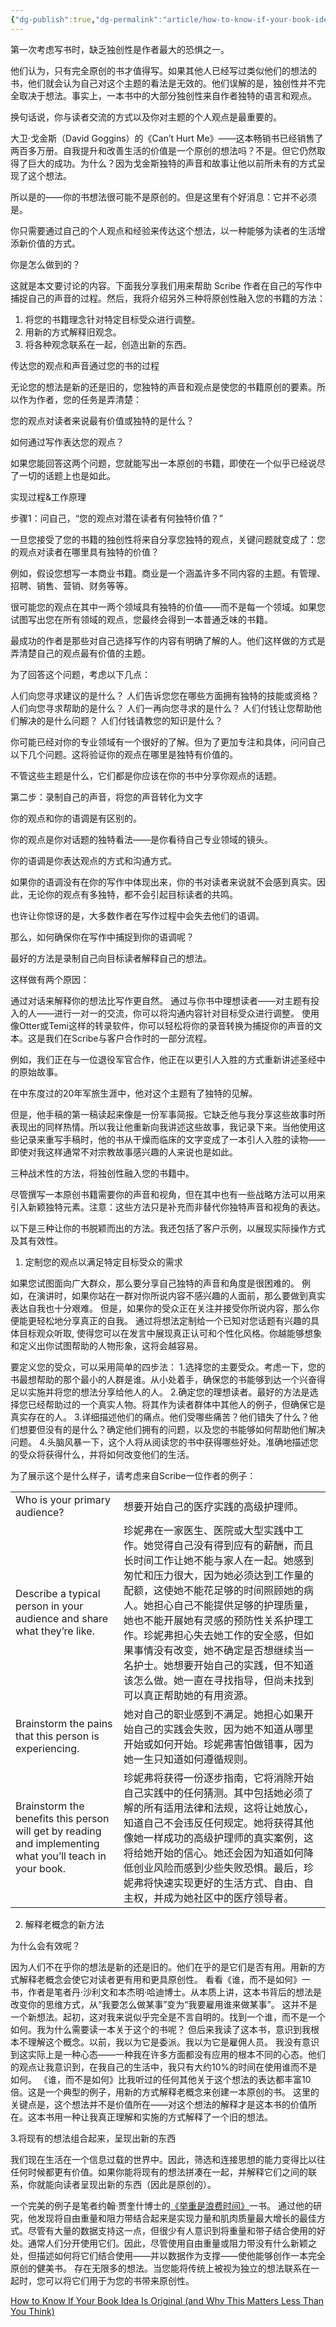 ```yaml
---
{"dg-publish":true,"dg-permalink":"article/how-to-know-if-your-book-idea-is-original","permalink":"/article/how-to-know-if-your-book-idea-is-original/","metatags":{"description":"如何知道书籍创意是否原创以及为什么原创性没你想象的重要","og:site_name":"DavonOs","og:title":"如何知道书籍创意是否原创","og:type":"article","og:url":"https://zuji.eu.org/article/how-to-know-if-your-book-idea-is-original","og:image":null,"og:image:width":"200","og:image:alt":"articlecover","og:locale":"zh_cn"},"created":"2024-12-06T12:36:15.627+08:00","updated":"2025-07-17T08:33:13.445+08:00"}
---
```



第一次考虑写书时，缺乏独创性是作者最大的恐惧之一。

他们认为，只有完全原创的书才值得写。如果其他人已经写过类似他们的想法的书，他们就会认为自己对这个主题的看法是无效的。他们误解的是，独创性并不完全取决于想法。事实上，一本书中的大部分独创性来自作者独特的语言和观点。

换句话说，你与读者交流的方式以及你对主题的个人观点是最重要的。

大卫·戈金斯（David Goggins）的《Can’t Hurt Me》——这本畅销书已经销售了两百多万册。自我提升和改善生活的价值是一个原创的想法吗？不是。但它仍然取得了巨大的成功。为什么？因为戈金斯独特的声音和故事让他以前所未有的方式呈现了这个想法。

所以是的——你的书想法很可能不是原创的。但是这里有个好消息：它并不必须是。

你只需要通过自己的个人观点和经验来传达这个想法，以一种能够为读者的生活增添新价值的方式。

你是怎么做到的？

这就是本文要讨论的内容。下面我分享我们用来帮助 Scribe 作者在自己的写作中捕捉自己的声音的过程。然后，我将介绍另外三种将原创性融入您的书籍的方法：

1. 将您的书籍理念针对特定目标受众进行调整。
2. 用新的方式解释旧观念。
3. 将各种观念联系在一起，创造出新的东西。

传达您的观点和声音通过您的书的过程

无论您的想法是新的还是旧的，您独特的声音和观点是使您的书籍原创的要素。所以作为作者，您的任务是弄清楚：

您的观点对读者来说最有价值或独特的是什么？

如何通过写作表达您的观点？

如果您能回答这两个问题，您就能写出一本原创的书籍，即使在一个似乎已经说尽了一切的话题上也是如此。

实现过程&工作原理

步骤1：问自己，“您的观点对潜在读者有何独特价值？”

一旦您接受了您的书籍的独创性将来自分享您独特的观点，关键问题就变成了：您的观点对读者在哪里具有独特的价值？

例如，假设您想写一本商业书籍。商业是一个涵盖许多不同内容的主题。有管理、招聘、销售、营销、财务等等。

很可能您的观点在其中一两个领域具有独特的价值——而不是每一个领域。如果您试图写出您在所有领域的观点，您最终会得到一本普通乏味的书籍。

最成功的作者是那些对自己选择写作的内容有明确了解的人。他们这样做的方式是弄清楚自己的观点最有价值的主题。

为了回答这个问题，考虑以下几点：

人们向您寻求建议的是什么？ 人们告诉您您在哪些方面拥有独特的技能或资格？ 人们向您寻求帮助的是什么？ 人们一再向您寻求的是什么？ 人们付钱让您帮助他们解决的是什么问题？ 人们付钱请教您的知识是什么？

你可能已经对你的专业领域有一个很好的了解。但为了更加专注和具体，问问自己以下几个问题。这将验证你的观点在哪里是独特有价值的。

不管这些主题是什么，它们都是你应该在你的书中分享你观点的话题。

第二步：录制自己的声音，将您的声音转化为文字

你的观点和你的语调是有区别的。

你的观点是你对话题的独特看法——是你看待自己专业领域的镜头。

你的语调是你表达观点的方式和沟通方式。

如果你的语调没有在你的写作中体现出来，你的书对读者来说就不会感到真实。因此，无论你的观点有多独特，都不会引起目标读者的共鸣。

也许让你惊讶的是，大多数作者在写作过程中会失去他们的语调。

那么，如何确保你在写作中捕捉到你的语调呢？

最好的方法是录制自己向目标读者解释自己的想法。

这样做有两个原因：

通过对话来解释你的想法比写作更自然。 通过与你书中理想读者——对主题有投入的人——进行一对一的交流，你可以将沟通内容针对目标受众进行调整。 使用像Otter或Temi这样的转录软件，你可以轻松将你的录音转换为捕捉你的声音的文本。这是我们在Scribe与客户合作时的一部分流程。

例如，我们正在与一位退役军官合作，他正在以更引人入胜的方式重新讲述圣经中的原始故事。

在中东度过的20年军旅生涯中，他对这个主题有了独特的见解。

但是，他手稿的第一稿读起来像是一份军事简报。它缺乏他与我分享这些故事时所表现出的同样热情。所以我让他重新向我讲述这些故事，我记录下来。当他使用这些记录来重写手稿时，他的书从干燥而临床的文字变成了一本引人入胜的读物——即使对我这样通常不对宗教故事感兴趣的人来说也是如此。

三种战术性的方法，将独创性融入您的书籍中。

尽管撰写一本原创书籍需要你的声音和视角，但在其中也有一些战略方法可以用来引入新颖独特元素。注意：这些方法只是补充而非替代你独特声音和视角的表达。

以下是三种让你的书脱颖而出的方法。我还包括了客户示例，以展现实际操作方式及其有效性。

1. 定制您的观点以满足特定目标受众的需求

如果您试图面向广大群众，那么要分享自己独特的声音和角度是很困难的。 例如，在演讲时，如果你站在一群对你所说内容不感兴趣的人面前，那么要做到真实表达自我也十分艰难。 但是，如果你的受众正在关注并接受你所说内容，那么你便能更轻松地分享真正的自我。 通过将想法定制给一个已知对您话题有兴趣的具体目标观众听取, 使得您可以在发言中展现真正认可和个性化风格。你越能够想象和定义出你试图帮助的人物形象，这将会越容易。

要定义您的受众，可以采用简单的四步法： 1.选择您的主要受众。考虑一下，您的书最想帮助的那个最小的人群是谁。从小处着手，确保您的书能够到达一个兴奋得足以实施并将您的想法分享给他人的人。 2.确定您的理想读者。最好的方法是选择您已经帮助过的一个真实人物。将其作为读者群体中其他人的例子，但确保它是真实存在的人。 3.详细描述他们的痛点。他们受哪些痛苦？他们错失了什么？他们想要但没有的是什么？确定他们拥有的问题，以及您的书能够如何帮助他们解决问题。 4.头脑风暴一下，这个人将从阅读您的书中获得哪些好处。准确地描述您的受众将获得什么，并将如何改变他们的生活。

为了展示这个是什么样子，请考虑来自Scribe一位作者的例子：

|||
|---|---|
|Who is your primary audience?|想要开始自己的医疗实践的高级护理师。|
|Describe a typical person in your audience and share what they’re like.|珍妮弗在一家医生、医院或大型实践中工作。她觉得自己没有得到应有的薪酬，而且长时间工作让她不能与家人在一起。她感到匆忙和压力很大，因为她必须达到工作量的配额，这使她不能花足够的时间照顾她的病人。她担心自己不能提供足够的护理质量，她也不能开展她有灵感的预防性关系护理工作。珍妮弗担心失去她工作的安全感，但如果事情没有改变，她不确定是否想继续当一名护士。她想要开始自己的实践，但不知道该怎么做。她一直在寻找指导，但尚未找到可以真正帮助她的有用资源。|
|Brainstorm the pains that this person is experiencing.|她对自己的职业感到不满足。她担心如果开始自己的实践会失败，因为她不知道从哪里开始或如何开始。珍妮弗害怕做错事，因为她一生只知道如何遵循规则。|
|Brainstorm the benefits this person will get by reading and implementing what you’ll teach in your book.|珍妮弗将获得一份逐步指南，它将消除开始自己实践中的任何猜测。其中包括她必须了解的所有适用法律和法规，这将让她放心，知道自己不会违反任何规定。她将获得其他像她一样成功的高级护理师的真实案例，这将给她开始的信心。她还会因为知道如何降低创业风险而感到少些失败恐惧。最后，珍妮弗将快速实现更好的生活方式、自由、自主权，并成为她社区中的医疗领导者。|

2. 解释老概念的新方法

为什么会有效呢？

因为人们不在乎你的想法是新的还是旧的。他们在乎的是它们是否有用。用新的方式解释老概念会使它对读者更有用和更具原创性。 看看《谁，而不是如何》一书，作者是笔者丹·沙利文和本杰明·哈迪博士。从本质上讲，这本书背后的想法是改变你的思维方式，从“我要怎么做某事”变为“我要雇用谁来做某事”。 这并不是一个新想法。起初，这对我来说似乎完全是不言自明的。找到一个谁，而不是一个如何。我为什么需要读一本关于这个的书呢？ 但后来我读了这本书，意识到我根本不理解这个概念。以前，我以为它是委派。我以为它是雇佣人员。 我没有意识到这实际上是一种心态——一种我在许多方面都没有应用的根本不同的心态。他们的观点让我意识到，在我自己的生活中，我只有大约10%的时间在使用谁而不是如何。 《谁，而不是如何》比我听过的任何其他关于这个想法的表达都丰富10倍。这是一个典型的例子，用新的方式解释老概念来创建一本原创的书。 这里的关键点是，这个想法并不是价值所在——对这个想法的解释才是这本书的价值所在。这本书用一种让我真正理解和实施的方式解释了一个旧的想法。

3.将现有的想法组合起来，呈现出新的东西

我们现在生活在一个信息过载的世界中。因此，筛选和连接思想的能力变得比以往任何时候都更有价值。如果你能将现有的想法拼凑在一起，并解释它们之间的联系，你就能向读者呈现出新的东西（因此是原创的）。

一个完美的例子是笔者约翰·贾奎什博士的[《举重是浪费时间》](https://www.amazon.com/Weight-Lifting-Waste-Time-Cardio/dp/154450893X/ref=sr_1_1_sspa?&_encoding=UTF8&tag=scribemedia-20)一书。 通过他的研究，他发现将自由重量和阻力带结合起来是实现力量和肌肉质量最大增长的最佳方式。尽管有大量的数据支持这一点，但很少有人意识到将重量和带子结合使用的好处。通常人们分开使用它们。因此，尽管使用自由重量或阻力带没有什么新颖之处，但描述如何将它们结合使用——并以数据作为支撑——使他能够创作一本完全原创的健美书。 存在无限多的想法。当您能将传统上被视为独立的想法联系在一起时，您可以将它们用于为您的书带来原创性。

[How to Know If Your Book Idea Is Original (and Why This Matters Less Than You Think)](https://scribemedia.com/how-to-know-if-your-book-idea-is-original/)
